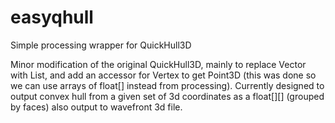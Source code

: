 easyqhull
=========

Simple processing wrapper for QuickHull3D

Minor modification of the original QuickHull3D, mainly to replace Vector with List, and add an accessor for Vertex to get Point3D (this was done so we can use arrays of float[] instead from processing). Currently designed to output convex hull from a given set of 3d coordinates as a float[][] (grouped by faces) also output to wavefront 3d file.
